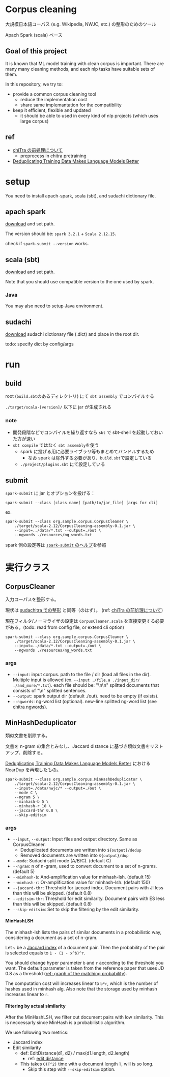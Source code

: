 # Corpus cleaning

大規模日本語コーパス (e.g. Wikipedia, NWJC, etc.) の整形のためのツール

Apach Spark (scala) ベース

## Goal of this project

It is known that ML model training with clean corpus is important.
There are many many cleaning methods, and each nlp tasks have suitable sets of them.

In this repository, we try to:

- provide a common corpus cleaning tool
  - reduce the implementation cost
  - share same implemantation for the compatibility
- keep it efficient, flexible and updated
  - it should be able to used in every kind of nlp projects (which uses large corpus)

## ref

- [chiTra の前処理について](https://docs.google.com/document/d/1colWQgSc22rzLHKdCH78BgtRLydGMZX-D-FAT6rD8iY/edit#heading=h.msy5fu9l7egn)
  - preprocess in chitra pretraining
- [Deduplicating Training Data Makes Language Models Better](https://arxiv.org/abs/2107.06499)

# setup

You need to install apach-spark, scala (sbt), and sudachi dictionary file.

## apach spark

[download](https://spark.apache.org/downloads.html) and set path.

The version should be: `spark 3.2.1` + `Scala 2.12.15`.

check if `spark-submit --version` works.

## scala (sbt)

[download](https://www.scala-sbt.org/download.html) and set path.

Note that you should use compatible version to the one used by spark.

### Java

You may also need to setup Java environment.

## sudachi

[download](http://sudachi.s3-website-ap-northeast-1.amazonaws.com/sudachidict/) sudachi dictionary file (.dict) and place in the root dir.

todo: specify dict by config/args

# run

## build

root (`build.sbt`のあるディレクトリ) にて `sbt assembly` でコンパイルする

`./target/scala-[version]/` 以下に jar が生成される

### note

- 開発段階などでコンパイルを繰り返すなら `sbt` で sbt-shell を起動しておいた方が速い
- `sbt compile` ではなく `sbt assembly`を使う
  - spark に投げる用に必要ライブラリ等もまとめてバンドルするため
    - なお spark は除外する必要があり、`build.sbt`で設定している
  - `./project/plugins.sbt` にて設定している

## submit

`spark-submit` に jar とオプションを投げる：

```
spark-submit --class [class name] [path/to/jar_file] [args for cli]
```

ex.

```
spark-submit --class org.sample.corpus.CorpusCleaner \
    ./target/scala-2.12/CorpusCleaning-assembly-0.1.jar \
    --input=../data/*.txt --output=./out \
    --ngwords ./resources/ng_words.txt
```

spark 側の設定等は [`spark-submit` のヘルプ](https://spark.apache.org/docs/latest/submitting-applications.html)を参照

# 実行クラス

## CorpusCleaner

入力コーパスを整形する。

現状は [sudachitra での整形](https://github.com/WorksApplications/SudachiTra/tree/main/pretraining/bert#2-preprocessing-corpus-cleaning) と同等（のはず）。
(ref: [chiTra の前処理について](https://docs.google.com/document/d/1colWQgSc22rzLHKdCH78BgtRLydGMZX-D-FAT6rD8iY/edit#heading=h.msy5fu9l7egn))

現在フィルタ/ノーマライザの設定は `CorpusCleaner.scala` を直接変更する必要がある。(todo: read from config file, or extend cli option)

```
spark-submit --class org.sample.corpus.CorpusCleaner \
    ./target/scala-2.12/CorpusCleaning-assembly-0.1.jar \
    --input=../data/*.txt --output=./out \
    --ngwords ./resources/ng_words.txt
```

### args

- `--input`: input corpus. path to the file / dir (load all files in the dir). Multiple input is allowed (ex. `--input ./file.a ./input_dir/ ./and_more/*.txt`).
  each file should be: "\n\n" splitted documents that consists of "\n" splitted sentences.
- `--output`: spark output dir (default ./out). need to be empty (if exists).
- `--ngwords`: ng-word list (optional). new-line splitted ng-word list (see [chitra ngwords](https://github.com/WorksApplications/SudachiTra/blob/main/pretraining/bert/resources/ng_words.txt)).

## MinHashDeduplicator

類似文書を削除する。

文書を n-gram の集合とみなし、Jaccard distance に基づき類似文書をリストアップ、削除する。

[Deduplicating Training Data Makes Language Models Better](https://arxiv.org/abs/2107.06499) における NearDup を再現したもの。

```
spark-submit --class org.sample.corpus.MinHashDeduplicator \
    ./target/scala-2.12/CorpusCleaning-assembly-0.1.jar \
    --input=./data/nwjc/* --output=./out \
    --mode C \
    --ngram 5 \
    --minhash-b 5 \
    --minhash-r 10 \
    --jaccard-thr 0.8 \
    --skip-editsim
```

### args

- `--input`, `--output`: Input files and output directory. Same as CorpusCleaner.
  - Deduplicated documents are written into `${output}/dedup`
  - Removed documents are written into `${output}/dup`
- `--mode`: Sudachi split mode (A/B/C). (default C)
- `--ngram`: n of n-gram, used to convert document to a set of n-grams. (default 5)
- `--minhash-b`: And-amplification value for minhash-lsh. (default 15)
- `--minhash-r`: Or-amplification value for minhash-lsh. (default 150)
- `--jaccard-thr`: Threshold for jaccard index. Document pairs with JI less than this will be skipped. (default 0.8)
- `--editsim-thr`: Threshold for edit similarity. Document pairs with ES less than this will be skipped. (default 0.8)
- `--skip-editsim`: Set to skip the filtering by the edit similarity.

#### MinHashLSH

The minhash-lsh lists the pairs of similar documents in a probabilistic way, considering a document as a set of n-gram.

Let `s` be a [Jaccard index](https://en.wikipedia.org/wiki/Jaccard_index) of a document pair.
Then the probability of the pair is selected equals to `1 - (1 - x^b)^r`.

You should change hyper parameter `b` and `r` according to the threshold you want.
The default parameter is taken from the reference paper that uses JD 0.8 as a threshold
([ref: graph of the matching probability](https://www.desmos.com/calculator/jq7mpurg3m)).

The computation cost will increases linear to `b*r`, which is the number of hashes used in minhash alg.
Also note that the storage used by minhash increases linear to `r`.

#### Filtering by actual similarity

After the MinHashLSH, we filter out document pairs with low similarity.
This is neccessarly since MinHash is a probabilistic algorithm.

We use following two metrics:

- Jaccard index
- Edit similarity
  - def: EditDistance(d1, d2) / max(d1.length, d2.length)
    - ref: [edit distance](https://en.wikipedia.org/wiki/Edit_distance)
  - This takes `O(T^2)` time with a document length `T`, will is so long.
    - Skip this step with `--skip-editsim` option.
